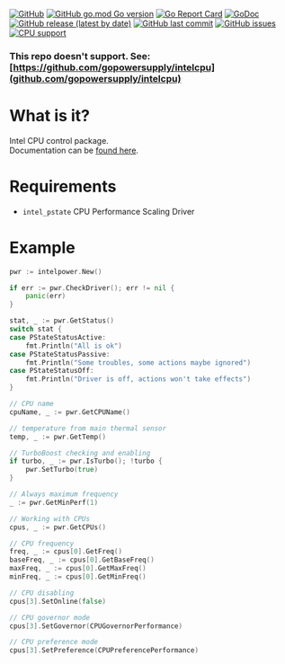 [![GitHub](https://img.shields.io/github/license/jkulvich/intelpower)](https://github.com/jkulvich/intelpower/blob/master/LICENSE)
[![GitHub go.mod Go version](https://img.shields.io/github/go-mod/go-version/jkulvich/intelpower)](https://blog.golang.org/go1.13)
[![Go Report Card](https://goreportcard.com/badge/jkulvich/intelpower)](http://goreportcard.com/report/jkulvich/intelpower)
[![GoDoc](https://godoc.org/github.com/jkulvich/intelpower?status.svg)](https://godoc.org/github.com/jkulvich/intelpower)
[![GitHub release (latest by date)](https://img.shields.io/github/v/release/jkulvich/intelpower)](https://github.com/jkulvich/intelpower/releases)
[![GitHub last commit](https://img.shields.io/github/last-commit/jkulvich/intelpower)](https://github.com/jkulvich/intelpower/commits/master)
[![GitHub issues](https://img.shields.io/github/issues/jkulvich/intelpower)](https://github.com/jkulvich/intelpower/issues)
[![CPU support](https://img.shields.io/badge/CPU%20min.%20family%20support-Intel%20Sandy%20Bridge-blue)](https://en.m.wikipedia.org/wiki/Sandy_Bridge)

### This repo doesn't support. See: [https://github.com/gopowersupply/intelcpu](github.com/gopowersupply/intelcpu)

# What is it?

Intel CPU control package.  
Documentation can be [found here](https://godoc.org/github.com/jkulvich/intelpower).

# Requirements

- `intel_pstate` CPU Performance Scaling Driver

# Example

```go
pwr := intelpower.New()

if err := pwr.CheckDriver(); err != nil {
	panic(err)
}

stat, _ := pwr.GetStatus()
switch stat {
case PStateStatusActive:
	fmt.Println("All is ok")
case PStateStatusPassive:
	fmt.Println("Some troubles, some actions maybe ignored")
case PStateStatusOff:
	fmt.Println("Driver is off, actions won't take effects")
}

// CPU name
cpuName, _ := pwr.GetCPUName()

// temperature from main thermal sensor
temp, _ := pwr.GetTemp()

// TurboBoost checking and enabling
if turbo, _ := pwr.IsTurbo(); !turbo {
	pwr.SetTurbo(true)
}

// Always maximum frequency
_ := pwr.GetMinPerf(1)

// Working with CPUs
cpus, _ := pwr.GetCPUs()

// CPU frequency
freq, _ := cpus[0].GetFreq()
baseFreq, _ := cpus[0].GetBaseFreq()
maxFreq, _ := cpus[0].GetMaxFreq()
minFreq, _ := cpus[0].GetMinFreq()

// CPU disabling
cpus[3].SetOnline(false)

// CPU governor mode
cpus[3].SetGovernor(CPUGovernorPerformance)

// CPU preference mode
cpus[3].SetPreference(CPUPreferencePerformance)

```
